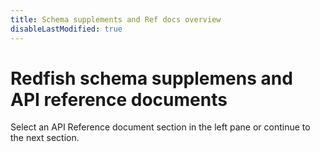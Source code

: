 ```yaml
---
title: Schema supplements and Ref docs overview
disableLastModified: true
---
```


# Redfish schema supplemens and API reference documents

Select an API Reference document section in the left pane or continue to the next section.
